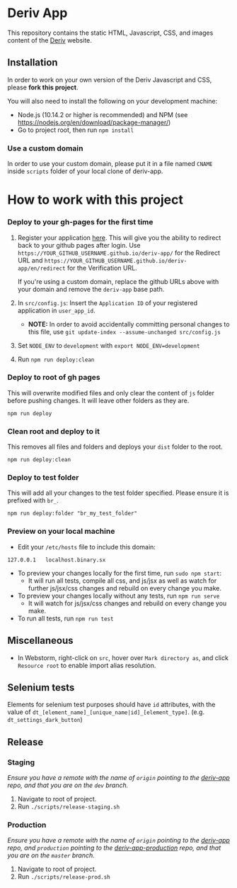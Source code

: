 Deriv App
=============

This repository contains the static HTML, Javascript, CSS, and images content of the [Deriv](http://deriv.app) website.

## Installation

In order to work on your own version of the Deriv Javascript and CSS, please **fork this project**.

You will also need to install the following on your development machine:

- Node.js (10.14.2 or higher is recommended) and NPM (see <https://nodejs.org/en/download/package-manager/>)
- Go to project root, then run `npm install`

### Use a custom domain
In order to use your custom domain, please put it in a file named `CNAME` inside `scripts` folder of your local clone of deriv-app.


How to work with this project
=============================

### Deploy to your gh-pages for the first time

1. Register your application [here](https://developers.binary.com/applications/). This will give you the ability to redirect back to your github pages after login.
Use `https://YOUR_GITHUB_USERNAME.github.io/deriv-app/` for the Redirect URL and `https://YOUR_GITHUB_USERNAME.github.io/deriv-app/en/redirect` for the Verification URL.

    If you're using a custom domain, replace the github URLs above with your domain and remove the `deriv-app` base path.

2. In `src/config.js`: Insert the `Application ID` of your registered application in `user_app_id`.
   * **NOTE:** In order to avoid accidentally committing personal changes to this file, use `git update-index --assume-unchanged src/config.js`

3. Set `NODE_ENV` to `development` with `export NODE_ENV=development`

4. Run `npm run deploy:clean`

### Deploy to root of gh pages
This will overwrite modified files and only clear the content of `js` folder before pushing changes. It will leave other folders as they are.
```
npm run deploy
```

### Clean root and deploy to it
This removes all files and folders and deploys your `dist` folder to the root.
```
npm run deploy:clean
```

### Deploy to test folder
This will add all your changes to the test folder specified.
Please ensure it is prefixed with `br_`.
```
npm run deploy:folder "br_my_test_folder"
```

### Preview on your local machine
- Edit your `/etc/hosts` file to include this domain:
```
127.0.0.1   localhost.binary.sx
```
- To preview your changes locally for the first time, run `sudo npm start`:
    - It will run all tests, compile all css, and js/jsx as well as watch for further js/jsx/css changes and rebuild on every change you make.
- To preview your changes locally without any tests, run `npm run serve`
    - It will watch for js/jsx/css changes and rebuild on every change you make.
- To run all tests, run `npm run test`

## Miscellaneous
- In Webstorm, right-click on `src`, hover over `Mark directory as`, and click `Resource root` to enable import alias resolution.  

## Selenium tests
Elements for selenium test purposes should have `id` attributes, with the value of `dt_[element_name]_[unique_name|id]_[element_type]`. (e.g. `dt_settings_dark_button`)

## Release
### Staging
_Ensure you have a remote with the name of `origin` pointing to the [deriv-app](https://github.com/binary-com/deriv-app) repo, and that you are on the `dev` branch._
1. Navigate to root of project.
2. Run `./scripts/release-staging.sh`

### Production
_Ensure you have a remote with the name of `origin` pointing to the [deriv-app](https://github.com/binary-com/deriv-app) repo, and `production` pointing to the [deriv-app-production](https://github.com/binary-com/deriv-app-production) repo, and that you are on the `master` branch._
1. Navigate to root of project.
2. Run `./scripts/release-prod.sh`

